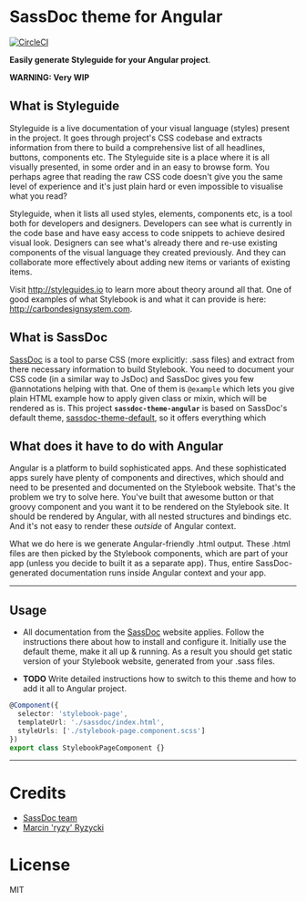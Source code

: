 # SassDoc theme for Angular
[![CircleCI](https://circleci.com/gh/ryzy/sassdoc-theme-angular.svg?style=svg)](https://circleci.com/gh/ryzy/sassdoc-theme-angular)

**Easily generate Styleguide for your Angular project**. 

**WARNING: Very WIP**

## What is Styleguide

Styleguide is a live documentation of your visual language (styles) present in the project. It goes through project's CSS codebase and extracts information from there to build a comprehensive list of all headlines, buttons, components etc. The Styleguide site is a place where it is all visually presented, in some order and in an easy to browse form. You perhaps agree that reading the raw CSS code doesn't give you the same level of experience and it's just plain hard or even impossible to visualise what you read?

Styleguide, when it lists all used styles, elements, components etc, is a tool both for developers and designers. Developers can see what is currently in the code base and have easy access to code snippets to achieve desired visual look. Designers can see what's already there and re-use existing components of the visual language they created previously. And they can collaborate more effectively about adding new items or variants of existing items.

Visit http://styleguides.io to learn more about theory around all that. One of good examples of what Stylebook is and what it can provide is here: http://carbondesignsystem.com.


## What is SassDoc

[SassDoc](http://sassdoc.com/) is a tool to parse CSS (more explicitly: .sass files) and extract from there necessary information to build Stylebook. You need to document your CSS code (in a similar way to JsDoc) and SassDoc gives you few @annotations helping with that. One of them is `@example` which lets you give plain HTML example how to apply given class or mixin, which will be rendered as is. This project **`sassdoc-theme-angular`** is based on SassDoc's default theme, [sassdoc-theme-default](https://github.com/SassDoc/sassdoc-theme-default), so it offers everything which 


## What does it have to do with Angular

Angular is a platform to build sophisticated apps. And these sophisticated apps surely have plenty of components and directives, which should and need to be presented and documented on the Stylebook website. That's the problem we try to solve here. You've built that awesome button or that groovy component and you want it to be rendered on the Stylebook site. It should be rendered by Angular, with all nested structures and bindings etc. And it's not easy to render these _outside_ of Angular context.

What we do here is we generate Angular-friendly .html output. These .html files are then picked by the Stylebook components, which are part of your app (unless you decide to built it as a separate app). Thus, entire SassDoc-generated documentation runs inside Angular context and your app.

---

## Usage

* All documentation from the [SassDoc](http://sassdoc.com/) website applies. Follow the instructions there about how to install and configure it. Initially use the default theme, make it all up & running. As a result you should get static version of your Stylebook website, generated from your .sass files.

* **TODO** Write detailed instructions how to switch to this theme and how to add it all to Angular project.

```typescript
@Component({
  selector: 'stylebook-page',
  templateUrl: './sassdoc/index.html',
  styleUrls: ['./stylebook-page.component.scss']
})
export class StylebookPageComponent {}
```

---

# Credits
* [SassDoc team](https://github.com/SassDoc)
* [Marcin 'ryzy' Ryzycki](https://twitter.com/ryzmen)

# License

MIT
